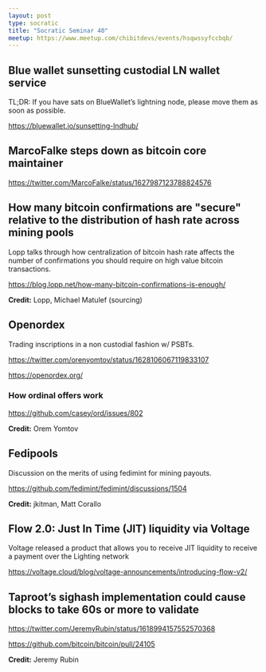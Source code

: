 ```yaml
---
layout: post
type: socratic
title: "Socratic Seminar 40"
meetup: https://www.meetup.com/chibitdevs/events/hsqwssyfccbqb/
---
```


## Blue wallet sunsetting custodial LN wallet service

TL;DR: If you have sats on BlueWallet’s lightning node, please move them as soon as possible.

<https://bluewallet.io/sunsetting-lndhub/>

## MarcoFalke steps down as bitcoin core maintainer

<https://twitter.com/MarcoFalke/status/1627987123788824576>

## How many bitcoin confirmations are "secure" relative to the distribution of hash rate across mining pools

Lopp talks through how centralization of bitcoin hash rate affects the number of confirmations you should require on high value bitcoin transactions.

<https://blog.lopp.net/how-many-bitcoin-confirmations-is-enough/>

**Credit:** Lopp, Michael Matulef (sourcing)

## Openordex 

Trading inscriptions in a non custodial fashion w/ PSBTs.

<https://twitter.com/orenyomtov/status/1628106067119833107>

<https://openordex.org/>

### How ordinal offers work

<https://github.com/casey/ord/issues/802>

**Credit:** Orem Yomtov

## Fedipools

Discussion on the merits of using fedimint for mining payouts.

<https://github.com/fedimint/fedimint/discussions/1504>

**Credit:** jkitman, Matt Corallo

## Flow 2.0: Just In Time (JIT) liquidity via Voltage

Voltage released a product that allows you to receive JIT liquidity to receive a payment over the Lighting network

<https://voltage.cloud/blog/voltage-announcements/introducing-flow-v2/>

## Taproot’s sighash implementation could cause blocks to take 60s or more to validate

<https://twitter.com/JeremyRubin/status/1618994157552570368>

<https://github.com/bitcoin/bitcoin/pull/24105>

**Credit:** Jeremy Rubin
